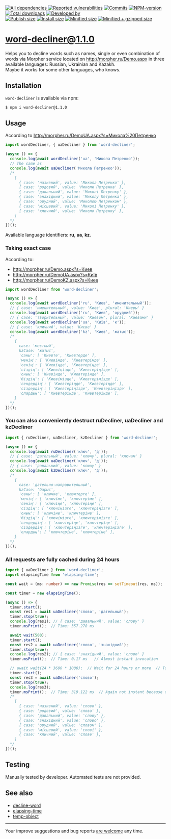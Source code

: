 [![All dependencies](https://img.shields.io/librariesio/release/npm/word-decliner/1.1.0?style=flat-square "All dependencies of word-decliner@1.1.0")](https://libraries.io/npm/word-decliner/1.1.0)
[![Reported vulnerabilities](https://img.shields.io/snyk/vulnerabilities/npm/word-decliner@1.1.0?style=flat-square "Reported vulnerabilities of word-decliner@1.1.0")](https://snyk.io/test/npm/word-decliner/1.1.0)
[![Commits](https://flat.badgen.net/github/commits/ArthurKa/word-decliner)](https://github.com/ArthurKa/word-decliner/commits/master)
[![NPM-version](https://img.shields.io/badge/npm-v1.1.0-blue.svg?style=flat-square&&logo=npm "Current NPM-version")](https://www.npmjs.com/package/word-decliner/v/1.1.0)
[![Total downloads](https://img.shields.io/npm/dt/word-decliner?style=flat-square "Total downloads for all the time")](https://npm-stat.com/charts.html?package=word-decliner)
[![Developed by](https://img.shields.io/badge/developed_by-ArthurKa-blueviolet.svg?style=flat-square "Have any questions? You are always welcome.")](https://github.com/ArthurKa/word-decliner/issues)\
[![Publish size](https://flat.badgen.net/packagephobia/publish/word-decliner@1.1.0?label=publish 'Publish size of word-decliner@1.1.0')](https://packagephobia.now.sh/result?p=word-decliner@1.1.0)
[![Install size](https://flat.badgen.net/packagephobia/install/word-decliner@1.1.0?label=install 'Install size of word-decliner@1.1.0')](https://packagephobia.now.sh/result?p=word-decliner@1.1.0)
[![Minified size](https://img.shields.io/bundlephobia/min/word-decliner@1.1.0?style=flat-square&label=minified "Minified size of word-decliner@1.1.0")](https://bundlephobia.com/result?p=word-decliner@1.1.0)
[![Minified + gzipped size](https://img.shields.io/bundlephobia/minzip/word-decliner@1.1.0?style=flat-square&label=minzipped "Minified + gzipped size of word-decliner@1.1.0")](https://bundlephobia.com/result?p=word-decliner@1.1.0)

# word-decliner@1.1.0

Helps you to decline words such as names, single or even combination of words via Morpher service located on http://morpher.ru/Demo.aspx in three available languages: Russian, Ukrainian and Kazakh.\
Maybe it works for some other languages, who knows.

## Installation
`word-decliner` is available via npm:
```bash
$ npm i word-decliner@1.1.0
```

## Usage
According to http://morpher.ru/DemoUA.aspx?s=Микола%20Петренко
```ts
import wordDecliner, { uaDecliner } from 'word-decliner';

(async () => {
  console.log(await wordDecliner('ua', 'Микола Петренко'));
  // The same as
  console.log(await uaDecliner('Микола Петренко'));
  /*
    [
      { case: 'називний', value: 'Микола Петренко' },
      { case: 'родовий', value: 'Миколи Петренка' },
      { case: 'давальний', value: 'Миколі Петренку' },
      { case: 'знахідний', value: 'Миколу Петренка' },
      { case: 'орудний', value: 'Миколою Петренком' },
      { case: 'місцевий', value: 'Миколі Петренку' },
      { case: 'кличний', value: 'Миколо Петренку' },
    ]
  */
})();
```

Available language identifiers: **ru**, **ua**, **kz**.

### Taking exact case
According to:
- http://morpher.ru/Demo.aspx?s=Киев
- http://morpher.ru/DemoUA.aspx?s=Київ
- http://morpher.ru/DemoKZ.aspx?s=Киев

```ts
import wordDecliner from 'word-decliner';

(async () => {
  console.log(await wordDecliner('ru', 'Киев', 'именительный'));
  // { case: 'именительный', value: 'Киев', plural: 'Киевы' }
  console.log(await wordDecliner('ru', 'Киев', 'орудний'));
  // { case: 'творительный', value: 'Киевом', plural: 'Киевами' }
  console.log(await wordDecliner('ua', 'Київ', 'к'));
  // { case: 'кличний', value: 'Києве' }
  console.log(await wordDecliner('kz', 'Киев', 'жатыс'));
  /*
    {
      case: 'местный',
      kzCase: 'жатыс',
      'саны': [ 'Киевте', 'Киевтерде' ],
      'менiң': [ 'Киевімде', 'Киевтерімде' ],
      'сенiң': [ 'Киевіңде', 'Киевтеріңде' ],
      'сіздiң': [ 'Киевіңізде', 'Киевтеріңізде' ],
      'оның': [ 'Киевінде', 'Киевтерінде' ],
      'біздiң': [ 'Киевімізде', 'Киевтерімізде' ],
      'сендердiң': [ 'Киевтеріңде', 'Киевтеріңде' ],
      'сіздердiң': [ 'Киевтеріңізде', 'Киевтеріңізде' ],
      'олардың': [ 'Киевтерінде', 'Киевтерінде' ],
    }
  */
})();
```

### You can also conveniently destruct ruDecliner, uaDecliner and kzDecliner
```ts
import { ruDecliner, uaDecliner, kzDecliner } from 'word-decliner';

(async () => {
  console.log(await ruDecliner('ключ', 'д'));
  // { case: 'дательный', value: 'ключу', plural: 'ключам' }
  console.log(await uaDecliner('ключ', 'д'));
  // { case: 'давальний', value: 'ключу' }
  console.log(await kzDecliner('ключ', 'д'));
  /*
    {
      case: 'дательно-направительный',
      kzCase: 'барыс',
      'саны': [ 'ключке', 'ключтерге' ],
      'менiң': [ 'ключіме', 'ключтеріме' ],
      'сенiң': [ 'ключіңе', 'ключтеріңе' ],
      'сіздiң': [ 'ключіңізге', 'ключтеріңізге' ],
      'оның': [ 'ключіне', 'ключтеріне' ],
      'біздiң': [ 'ключімізге', 'ключтерімізге' ],
      'сендердiң': [ 'ключтеріңе', 'ключтеріңе' ],
      'сіздердiң': [ 'ключтеріңізге', 'ключтеріңізге' ],
      'олардың': [ 'ключтеріне', 'ключтеріне' ],
    }
  */
})();
```

### All requests are fully cached during 24 hours
```ts
import { uaDecliner } from 'word-decliner';
import elapsingTime from 'elapsing-time';

const wait = (ms: number) => new Promise(res => setTimeout(res, ms));

const timer = new elapsingTime();

(async () => {
  timer.start();
  const res1 = await uaDecliner('слово', 'дательный');
  timer.stop(true);
  console.log(res1); // { case: 'давальний', value: 'слову' }
  timer.msPrint();  // Time: 357.278 ms

  await wait(500);
  timer.start();
  const res2 = await uaDecliner('слово', 'знахідний');
  timer.stop(true);
  console.log(res2); // { case: 'знахідний', value: 'слово' }
  timer.msPrint();  // Time: 0.17 ms   // Almost instant invocation

  // await wait(24 * 3600 * 1000);  // Wait for 24 hours or more  // Too long to demonstrate
  timer.start();
  const res3 = await uaDecliner('слово');
  timer.stop(true);
  console.log(res3);
  timer.msPrint();  // Time: 319.122 ms  // Again not instant because of expired cache
  /*
    [
      { case: 'називний', value: 'слово' },
      { case: 'родовий', value: 'слова' },
      { case: 'давальний', value: 'слову' },
      { case: 'знахідний', value: 'слово' },
      { case: 'орудний', value: 'словом' },
      { case: 'місцевий', value: 'слові' },
      { case: 'кличний', value: 'слове' },
    ]
  */
})();
```

## Testing
Manually tested by developer. Automated tests are not provided.

## See also
- [decline-word](https://www.npmjs.com/package/decline-word)
- [elapsing-time](https://www.npmjs.com/package/elapsing-time)
- [temp-object](https://www.npmjs.com/package/temp-object)

---

Your improve suggestions and bug reports [are welcome](https://github.com/ArthurKa/word-decliner/issues) any time.
